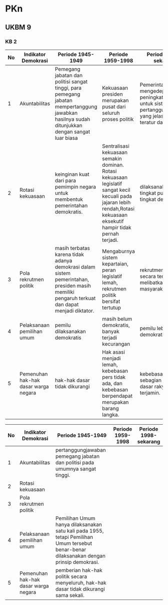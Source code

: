 # PKn
## UKBM 9

### KB 2

No | Indikator Demokrasi | Periode 1945-1949 | Periode 1959-1998 | Periode 1998-sekarang 
--|-------------------| --------------------|-------------------|----------------------
1 | Akuntabilitas | Pemegang jabatan dan politisi sangat tinggi, para pemegang jabatan mempertanggung jawabkan hasilnya sudah ditunjukkan dengan sangat luar biasa| Kekuasaan presiden merupakan pusat dari seluruh proses politik | Pemerintah lebih mengedepankan peningkatan kinerja untuk sistem pertanggungjawaban yang jelas dan teratur dan efektif
2 | Rotasi kekuasaan | keinginan kuat dari para pemimpin negara untuk membentuk pemerintahan demokratis.| Sentralisasi kekuasaan semakin dominan. Rotasi kekuasaan legislatif sangat kecil kecuali pada jajaran lebih rendah,Rotasi kekuasaan eksekutif hampir tidak pernah terjadi. |  dilaksanakan mulai tingkat pusat sampai tingkat desa
3 | Pola rekrutmen politik |masih terbatas karena tidak adanya demokrasi dalam sistem pemerintahan, presiden masih memiliki pengaruh terkuat dan dapat menjadi diktator.  | Mengaburnya sistem kepartaian, peran legislatif lemah, rekrutmen politik bersifat tertutup | rekrutmen politik secara terbuka dan melibatkan seluruh masyarakat. 
4 | Pelaksanaan pemilihan umum | pemilu dilaksanakan demokratis|  masih belum demokratis, banyak terjadi kecurangan| pemilu lebih demokratis
5 | Pemenuhan hak-hak dasar warga negara | hak-hak dasar tidak dikurangi | Hak asasi menjadi lemah, kebebasan pers tidak ada, dan kebebasan berpendapat merupakan barang langka. | kebebasan pers. sebagian besar hak dasar rakyat terjamin.


No | Indikator Demokrasi | Periode 1945-1949 | Periode 1959-1998 | Periode 1998-sekarang 
--|-------------------| --------------------|-------------------|----------------------
1 | Akuntabilitas | pertanggungjawaban pemegang jabatan dan politisi pada umumnya sangat tinggi. |
2 | Rotasi kekuasaan |
3 | Pola rekrutmen politik | 
4 | Pelaksanaan pemilihan umum | Pemilihan Umum hanya dilaksanakan satu kali pada 1955, tetapi Pemilihan Umum tersebut benar-benar dilaksanakan dengan prinsip demokrasi. |
5 | Pemenuhan hak-hak dasar warga negara | pemberian hak-hak politik secara menyeluruh, hak-hak dasar tidak dikurangi sama sekali. | 







